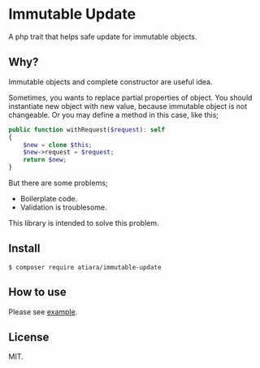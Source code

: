 # Immutable Update

A php trait that helps safe update for immutable objects.

## Why?

Immutable objects and complete constructor are useful idea.

Sometimes, you wants to replace partial properties of object. 
You should instantiate new object with new value, because 
immutable object is not changeable.
Or you may define a method in this case, like this;

```php
public function withRequest($request): self
{
    $new = clone $this;
    $new->request = $request;
    return $new;
}
```

But there are some problems;

- Boilerplate code.
- Validation is troublesome.

This library is intended to solve this problem.

## Install

    $ composer require atiara/immutable-update

## How to use

Please see [example](tests/ExampleTest.php).

## License

MIT.
